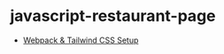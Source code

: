 # javascript-restaurant-page
- [Webpack & Tailwind CSS Setup](https://gist.github.com/bradtraversy/1c93938c1fe4f10d1e5b0532ae22e16a)